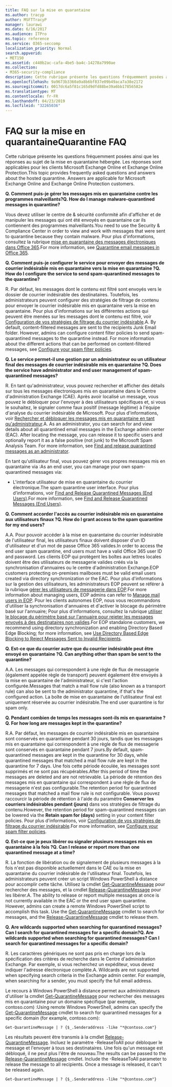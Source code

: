 ```yaml
---
title: FAQ sur la mise en quarantaine
ms.author: tracyp
author: MSFTTracyP
manager: laurawi
ms.date: 6/16/2017
ms.audience: ITPro
ms.topic: reference
ms.service: O365-seccomp
localization_priority: Normal
search.appverid:
- MET150
ms.assetid: c440b2ac-cafa-4be5-ba4c-14278a7990ae
ms.collection:
- M365-security-compliance
description: Cette rubrique présente les questions fréquemment posées ainsi que les réponses au sujet de la mise en quarantaine hébergée.
ms.openlocfilehash: 9a9673b3360a9a8b6bf837e09b49aca7a38e2172
ms.sourcegitcommit: 0017dc6a5f81c165d9dfd88be39a6bb17856582e
ms.translationtype: MT
ms.contentlocale: fr-FR
ms.lasthandoff: 04/23/2019
ms.locfileid: "32265036"
---
```

# <a name="quarantine-faq"></a><span data-ttu-id="16cc7-103">FAQ sur la mise en quarantaine</span><span class="sxs-lookup"><span data-stu-id="16cc7-103">Quarantine FAQ</span></span>

<span data-ttu-id="16cc7-p101">Cette rubrique présente les questions fréquemment posées ainsi que les réponses au sujet de la mise en quarantaine hébergée. Les réponses sont applicables pour les clients Microsoft Exchange Online et Exchange Online Protection.</span><span class="sxs-lookup"><span data-stu-id="16cc7-p101">This topic provides frequently asked questions and answers about the hosted quarantine. Answers are applicable for Microsoft Exchange Online and Exchange Online Protection customers.</span></span>
  
 <span data-ttu-id="16cc7-106">**Q. Comment puis-je gérer les messages mis en quarantaine contre les programmes malveillants?**</span><span class="sxs-lookup"><span data-stu-id="16cc7-106">**Q. How do I manage malware-quarantined messages in quarantine?**</span></span>
  
<span data-ttu-id="16cc7-107">Vous devez utiliser le centre de &amp; sécurité conformité afin d'afficher et de manipuler les messages qui ont été envoyés en quarantaine car ils contiennent des programmes malveillants.</span><span class="sxs-lookup"><span data-stu-id="16cc7-107">You need to use the Security &amp; Compliance Center in order to view and work with messages that were sent to quarantine because they contain malware.</span></span> <span data-ttu-id="16cc7-108">Pour plus d'informations, consultez la rubrique [mise en quarantaine des messages électroniques dans Office 365](https://support.office.com/article/Quarantine-email-messages-in-Office-365-4c234874-015e-4768-8495-98fcccfc639b).</span><span class="sxs-lookup"><span data-stu-id="16cc7-108">For more information, see [Quarantine email messages in Office 365](https://support.office.com/article/Quarantine-email-messages-in-Office-365-4c234874-015e-4768-8495-98fcccfc639b).</span></span>
  
 <span data-ttu-id="16cc7-109">**Q. Comment puis-je configurer le service pour envoyer des messages de courrier indésirable mis en quarantaine vers la mise en quarantaine ?**</span><span class="sxs-lookup"><span data-stu-id="16cc7-109">**Q. How do I configure the service to send spam-quarantined messages to the quarantine?**</span></span>
  
<span data-ttu-id="16cc7-p103">R. Par défaut, les messages dont le contenu est filtré sont envoyés vers le dossier de courrier indésirable des destinataires. Toutefois, les administrateurs peuvent configurer des stratégies de filtrage de contenu pour envoyer le courrier indésirable mis en quarantaine vers la mise en quarantaine. Pour plus d'informations sur les différentes actions qui peuvent être menées sur les messages dont le contenu est filtré, voir [Configuration de vos stratégies de filtrage du courrier indésirable](configure-your-spam-filter-policies.md).</span><span class="sxs-lookup"><span data-stu-id="16cc7-p103">A. By default, content-filtered messages are sent to the recipients Junk Email folder. However, admins can configure content filter policies to send spam-quarantined messages to the quarantine instead. For more information about the different actions that can be performed on content-filtered messages, see [Configure your spam filter policies](configure-your-spam-filter-policies.md).</span></span>
  
 <span data-ttu-id="16cc7-114">**Q. Le service permet-il une gestion par un administrateur ou un utilisateur final des messages de courrier indésirable mis en quarantaine ?**</span><span class="sxs-lookup"><span data-stu-id="16cc7-114">**Q. Does the service have administrator and end user management of spam-quarantined messages?**</span></span>
  
<span data-ttu-id="16cc7-p104">R. En tant qu'administrateur, vous pouvez rechercher et afficher des détails sur tous les messages électroniques mis en quarantaine dans le Centre d'administration Exchange (CAE). Après avoir localisé un message, vous pouvez le débloquer pour l'envoyer à des utilisateurs spécifiques et, si vous le souhaitez, le signaler comme faux positif (message légitime) à l'équipe d'analyse du courrier indésirable de Microsoft. Pour plus d'informations, voir [Rechercher et débloquer les messages mis en quarantaine en tant qu'administrateur](find-and-release-quarantined-messages-as-an-administrator.md).</span><span class="sxs-lookup"><span data-stu-id="16cc7-p104">A. As an administrator, you can search for and view details about all quarantined email messages in the Exchange admin center (EAC). After locating the message, you can release it to specific users and optionally report it as a false positive (not junk) to the Microsoft Spam Analysis Team. For more information, see [Find and release quarantined messages as an administrator](find-and-release-quarantined-messages-as-an-administrator.md).</span></span>
  
<span data-ttu-id="16cc7-119">En tant qu'utilisateur final, vous pouvez gérer vos propres messages mis en quarantaine via :</span><span class="sxs-lookup"><span data-stu-id="16cc7-119">As an end user, you can manage your own spam-quarantined messages via:</span></span> 
  
- <span data-ttu-id="16cc7-120">L'interface utilisateur de mise en quarantaine du courrier électronique.</span><span class="sxs-lookup"><span data-stu-id="16cc7-120">The spam quarantine user interface.</span></span> <span data-ttu-id="16cc7-121">Pour plus d’informations, voir [Find and Release Quarantined Messages (End Users)](http://technet.microsoft.com/library/e439b560-827a-4807-abd3-6b861c1ff786.aspx).</span><span class="sxs-lookup"><span data-stu-id="16cc7-121">For more information, see [Find and Release Quarantined Messages (End Users)](http://technet.microsoft.com/library/e439b560-827a-4807-abd3-6b861c1ff786.aspx).</span></span>
        
 <span data-ttu-id="16cc7-122">**Q. Comment accorder l'accès au courrier indésirable mis en quarantaine aux utilisateurs finaux ?**</span><span class="sxs-lookup"><span data-stu-id="16cc7-122">**Q. How do I grant access to the spam quarantine for my end users?**</span></span>
  
<span data-ttu-id="16cc7-123">A.</span><span class="sxs-lookup"><span data-stu-id="16cc7-123">A.</span></span> <span data-ttu-id="16cc7-124">Pour pouvoir accéder à la mise en quarantaine du courrier indésirable de l'utilisateur final, les utilisateurs finaux doivent disposer d'un ID d'utilisateur et d'un mot de passe Office 365 valides.</span><span class="sxs-lookup"><span data-stu-id="16cc7-124">In order to access the end user spam quarantine, end users must have a valid Office 365 user ID and password.</span></span> <span data-ttu-id="16cc7-125">Les clients EOP qui protègent les boîtes aux lettres locales doivent être des utilisateurs de messagerie valides créés via la synchronisation d'annuaires ou le centre d'administration Exchange.</span><span class="sxs-lookup"><span data-stu-id="16cc7-125">EOP customers protecting on-premises mailboxes must be valid email users created via directory synchronization or the EAC.</span></span> <span data-ttu-id="16cc7-126">Pour plus d'informations sur la gestion des utilisateurs, les administrateurs EOP peuvent se référer à la rubrique [gérer les utilisateurs de messagerie dans EOP](eop/manage-mail-users-in-eop.md).</span><span class="sxs-lookup"><span data-stu-id="16cc7-126">For more information about managing users, EOP admins can refer to [Manage mail users in EOP](eop/manage-mail-users-in-eop.md).</span></span> <span data-ttu-id="16cc7-127">Pour les clients autonomes EOP, nous vous recommandons d'utiliser la synchronisation d'annuaires et d'activer le blocage du périmètre basé sur l'annuaire; Pour plus d'informations, consultez la rubrique [utiliser le blocage du périmètre basé sur l'annuaire pour rejeter les messages envoyés à des destinataires non valides](http://technet.microsoft.com/library/ca7b7416-92ed-40ad-abdb-695be46ea2e4.aspx).</span><span class="sxs-lookup"><span data-stu-id="16cc7-127">For EOP standalone customers, we recommend using directory synchronization and enabling Directory Based Edge Blocking; for more information, see [Use Directory Based Edge Blocking to Reject Messages Sent to Invalid Recipients](http://technet.microsoft.com/library/ca7b7416-92ed-40ad-abdb-695be46ea2e4.aspx).</span></span>
  
 <span data-ttu-id="16cc7-128">**Q. Est-ce que du courrier autre que du courrier indésirable peut être envoyé en quarantaine ?**</span><span class="sxs-lookup"><span data-stu-id="16cc7-128">**Q. Can anything other than spam be sent to the quarantine?**</span></span>
  
<span data-ttu-id="16cc7-129">A.</span><span class="sxs-lookup"><span data-stu-id="16cc7-129">A.</span></span> <span data-ttu-id="16cc7-130">Les messages qui correspondent à une règle de flux de messagerie (également appelée règle de transport) peuvent également être envoyés à la mise en quarantaine de l'administrateur, si c'est l'action configurée.</span><span class="sxs-lookup"><span data-stu-id="16cc7-130">Messages that match a mail flow rule (also known as a transport rule) can also be sent to the administrator quarantine, if that's the configured action.</span></span> <span data-ttu-id="16cc7-131">La boîte de mise en quarantaine de l'utilisateur final est uniquement réservée au courrier indésirable.</span><span class="sxs-lookup"><span data-stu-id="16cc7-131">The end user quarantine is for spam only.</span></span>
  
 <span data-ttu-id="16cc7-132">**Q. Pendant combien de temps les messages sont-ils mis en quarantaine ?**</span><span class="sxs-lookup"><span data-stu-id="16cc7-132">**Q. For how long are messages kept in the quarantine?**</span></span>
  
<span data-ttu-id="16cc7-133">R.</span><span class="sxs-lookup"><span data-stu-id="16cc7-133">A.</span></span> <span data-ttu-id="16cc7-134">Par défaut, les messages de courrier indésirable mis en quarantaine sont conservés en quarantaine pendant 30 jours, tandis que les messages mis en quarantaine qui correspondent à une règle de flux de messagerie sont conservés en quarantaine pendant 7 jours.</span><span class="sxs-lookup"><span data-stu-id="16cc7-134">By default, spam-quarantined messages are kept in the quarantine for 30 days, while quarantined messages that matched a mail flow rule are kept in the quarantine for 7 days.</span></span> <span data-ttu-id="16cc7-135">Une fois cette période écoulée, les messages sont supprimés et ne sont pas récupérables.</span><span class="sxs-lookup"><span data-stu-id="16cc7-135">After this period of time the messages are deleted and are not retrievable.</span></span> <span data-ttu-id="16cc7-136">La période de rétention des messages mis en quarantaine qui correspondent à une règle de flux de messagerie n'est pas configurable.</span><span class="sxs-lookup"><span data-stu-id="16cc7-136">The retention period for quarantined messages that matched a mail flow rule is not configurable.</span></span> <span data-ttu-id="16cc7-137">Vous pouvez raccourcir la période de rétention à l'aide du paramètre **Conserver les courriers indésirables pendant (jours)** dans vos stratégies de filtrage du contenu.</span><span class="sxs-lookup"><span data-stu-id="16cc7-137">However, the retention period for spam-quarantined messages can be lowered via the **Retain spam for (days)** setting in your content filter policies.</span></span> <span data-ttu-id="16cc7-138">Pour plus d'informations, voir [Configuration de vos stratégies de filtrage du courrier indésirable](configure-your-spam-filter-policies.md).</span><span class="sxs-lookup"><span data-stu-id="16cc7-138">For more information, see [Configure your spam filter policies](configure-your-spam-filter-policies.md).</span></span>
  
 <span data-ttu-id="16cc7-139">**Q. Est-ce que je peux libérer ou signaler plusieurs messages mis en quarantaine à la fois ?**</span><span class="sxs-lookup"><span data-stu-id="16cc7-139">**Q. Can I release or report more than one quarantined message at a time?**</span></span>
  
<span data-ttu-id="16cc7-p109">R. La fonction de libération ou de signalement de plusieurs messages à la fois n'est pas disponible actuellement dans le CAE ou la mise en quarantaine du courrier indésirable de l'utilisateur final. Toutefois, les administrateurs peuvent créer un script Windows PowerShell à distance pour accomplir cette tâche. Utilisez la cmdlet [Get-QuarantineMessage](http://technet.microsoft.com/library/88026da1-8dbc-49e7-80e8-112a32773c34.aspx) pour rechercher des messages, et la cmdlet [Release-QuarantineMessage](http://technet.microsoft.com/library/4a3aa05c-238f-46f2-b8dd-b0e3c38eab3e.aspx) pour les libérer.</span><span class="sxs-lookup"><span data-stu-id="16cc7-p109">A. The ability to release or report multiple messages at once is not currently available in the EAC or the end user spam quarantine. However, admins can create a remote Windows PowerShell script to accomplish this task. Use the [Get-QuarantineMessage](http://technet.microsoft.com/library/88026da1-8dbc-49e7-80e8-112a32773c34.aspx) cmdlet to search for messages, and the [Release-QuarantineMessage](http://technet.microsoft.com/library/4a3aa05c-238f-46f2-b8dd-b0e3c38eab3e.aspx) cmdlet to release them.</span></span> 
  
 <span data-ttu-id="16cc7-144">**Q. Are wildcards supported when searching for quarantined messages? Can I search for quarantined messages for a specific domain?**</span><span class="sxs-lookup"><span data-stu-id="16cc7-144">**Q. Are wildcards supported when searching for quarantined messages? Can I search for quarantined messages for a specific domain?**</span></span>
  
<span data-ttu-id="16cc7-p110">R. Les caractères génériques ne sont pas pris en charge lors de la spécification des critères de recherche dans le Centre d'administration Exchange. Par exemple, si vous recherchez un expéditeur, vous devez indiquer l'adresse électronique complète.</span><span class="sxs-lookup"><span data-stu-id="16cc7-p110">A. Wildcards are not supported when specifying search criteria in the Exchange admin center. For example, when searching for a sender, you must specify the full email address.</span></span>
  
<span data-ttu-id="16cc7-148">Le recours à Windows PowerShell à distance permet aux administrateurs d'utiliser la cmdlet [Get-QuarantineMessage](http://technet.microsoft.com/library/88026da1-8dbc-49e7-80e8-112a32773c34.aspx) pour rechercher des messages mis en quarantaine pour un domaine spécifique (par exemple, contoso.com) :</span><span class="sxs-lookup"><span data-stu-id="16cc7-148">Using remote Windows PowerShell, admins can specify the [Get-QuarantineMessage](http://technet.microsoft.com/library/88026da1-8dbc-49e7-80e8-112a32773c34.aspx) cmdlet to search for quarantined messages for a specific domain (for example, contoso.com):</span></span> 
  
```
Get-QuarantineMessage | ? {$_.Senderaddress -like "*@contoso.com"}
```

<span data-ttu-id="16cc7-p111">Les résultats peuvent être transmis à la cmdlet [Release-QuarantineMessage](http://technet.microsoft.com/library/4a3aa05c-238f-46f2-b8dd-b0e3c38eab3e.aspx). Incluez le paramètre -ReleaseToAll pour débloquer le message et l'envoyer à tous ses destinataires. Une fois qu'un message est débloqué, il ne peut plus l'être de nouveau.</span><span class="sxs-lookup"><span data-stu-id="16cc7-p111">The results can be passed to the [Release-QuarantineMessage](http://technet.microsoft.com/library/4a3aa05c-238f-46f2-b8dd-b0e3c38eab3e.aspx) cmdlet. Include the -ReleaseToAll parameter to release the message to all recipients. Once a message is released, it can't be released again.</span></span> 
  
```
Get-QuarantineMessage | ? {$_.Senderaddress -like "*@contoso.com"}
```


